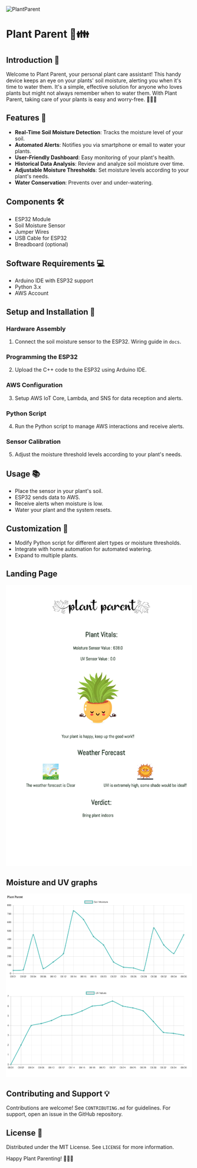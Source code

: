 ![PlantParent](https://github.com/codewitty/Plant-Parent/assets/35624908/027c8c0c-7ab3-4235-b55d-adc529ecad62)

# Plant Parent 🌱👪

## Introduction 🌟
Welcome to Plant Parent, your personal plant care assistant! This handy device keeps an eye on your plants' soil moisture, alerting you when it's time to water them. It's a simple, effective solution for anyone who loves plants but might not always remember when to water them. With Plant Parent, taking care of your plants is easy and worry-free. 🌿🌺🌱

## Features 🎉
- **Real-Time Soil Moisture Detection**: Tracks the moisture level of your soil.
- **Automated Alerts**: Notifies you via smartphone or email to water your plants.
- **User-Friendly Dashboard**: Easy monitoring of your plant's health.
- **Historical Data Analysis**: Review and analyze soil moisture over time.
- **Adjustable Moisture Thresholds**: Set moisture levels according to your plant's needs.
- **Water Conservation**: Prevents over and under-watering.

## Components 🛠️
- ESP32 Module
- Soil Moisture Sensor
- Jumper Wires
- USB Cable for ESP32
- Breadboard (optional)

## Software Requirements 💻
- Arduino IDE with ESP32 support
- Python 3.x
- AWS Account

## Setup and Installation 📖
### Hardware Assembly
1. Connect the soil moisture sensor to the ESP32. Wiring guide in `docs`.
### Programming the ESP32
2. Upload the C++ code to the ESP32 using Arduino IDE.
### AWS Configuration
3. Setup AWS IoT Core, Lambda, and SNS for data reception and alerts.
### Python Script
4. Run the Python script to manage AWS interactions and receive alerts.
### Sensor Calibration
5. Adjust the moisture threshold levels according to your plant's needs.

## Usage 📚
- Place the sensor in your plant's soil.
- ESP32 sends data to AWS.
- Receive alerts when moisture is low.
- Water your plant and the system resets.

## Customization 🌿
- Modify Python script for different alert types or moisture thresholds.
- Integrate with home automation for automated watering.
- Expand to multiple plants.

## Landing Page

![alt text](https://github.com/codewitty/Plant-Parent/blob/main/landingPage.png?raw=true)

## Moisture and UV graphs

![alt text](https://github.com/codewitty/Plant-Parent/blob/main/Moisture_UV_Graph.png?raw=true)

## Contributing and Support 💡
Contributions are welcome! See `CONTRIBUTING.md` for guidelines. For support, open an issue in the GitHub repository.

## License 📜
Distributed under the MIT License. See `LICENSE` for more information.

Happy Plant Parenting! 🌺🌿🌵














